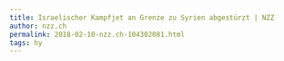```yaml
---
title: Israelischer Kampfjet an Grenze zu Syrien abgestürzt | NZZ
author: nzz.ch
permalink: 2018-02-10-nzz.ch-104302081.html
tags: hy
---
```


